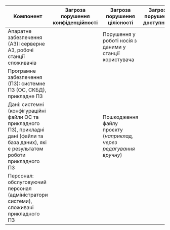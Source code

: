 | Компонент | Загроза порушення конфіденційності | Загроза порушення цілісності | Загроза порушення доступності|
|-|-|-|-|
| Апаратне забезпечення (АЗ): серверне АЗ, робочі станції споживачів | | Порушення у роботі носія з даними у станції користувача | |
| Програмне забезпечення (ПЗ): системне ПЗ (ОС, СКБД), прикладне ПЗ | | | |
| Дані: системні (конфігураційні файли ОС та прикладного ПЗ), прикладні дані (файли та база даних), які є результатом роботи прикладного ПЗ | | Пошкодження файлу проєкту (*наприклад, через редагування вручну*) | |
| Персонал: обслуговуючий персонал (адміністратори системи), споживачі прикладного ПЗ | | | |
